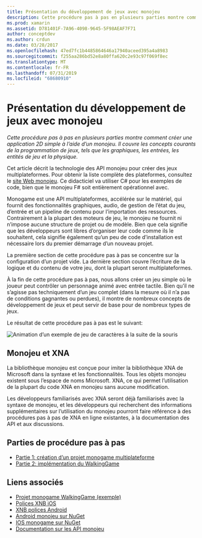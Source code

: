 ```yaml
---
title: Présentation du développement de jeux avec monojeu
description: Cette procédure pas à pas en plusieurs parties montre comment créer une application 2D simple à l’aide d’un monojeu.  Il couvre les concepts courants de la programmation de jeux, tels que les graphiques, les entrées, les entités de jeu et la physique.
ms.prod: xamarin
ms.assetid: D781401F-7A96-4098-9645-5F98AEAF7F71
author: conceptdev
ms.author: crdun
ms.date: 03/28/2017
ms.openlocfilehash: 47ed7fc1b4485864646a17940aceed395a4a8983
ms.sourcegitcommit: f255aa286bd52e8a80ffa620c2e93c97f069f8ec
ms.translationtype: MT
ms.contentlocale: fr-FR
ms.lasthandoff: 07/31/2019
ms.locfileid: "68680910"
---
```

# <a name="introduction-to-game-development-with-monogame"></a>Présentation du développement de jeux avec monojeu

_Cette procédure pas à pas en plusieurs parties montre comment créer une application 2D simple à l’aide d’un monojeu.  Il couvre les concepts courants de la programmation de jeux, tels que les graphiques, les entrées, les entités de jeu et la physique._

Cet article décrit la technologie des API monojeu pour créer des jeux multiplateformes. Pour obtenir la liste complète des plateformes, consultez le [site Web monojeu](http://www.monogame.net/). Ce didacticiel va utiliser C# pour les exemples de code, bien que le monojeu F# soit entièrement opérationnel avec.

Monogame est une API multiplateformes, accélérée sur le matériel, qui fournit des fonctionnalités graphiques, audio, de gestion de l’état du jeu, d’entrée et un pipeline de contenu pour l’importation des ressources. Contrairement à la plupart des moteurs de jeu, le monojeu ne fournit ni n’impose aucune structure de projet ou de modèle.  Bien que cela signifie que les développeurs sont libres d’organiser leur code comme ils le souhaitent, cela signifie également qu’un peu de code d’installation est nécessaire lors du premier démarrage d’un nouveau projet.

La première section de cette procédure pas à pas se concentre sur la configuration d’un projet vide. La dernière section couvre l’écriture de la logique et du contenu de votre jeu, dont la plupart seront multiplateformes.

À la fin de cette procédure pas à pas, nous allons créer un jeu simple où le joueur peut contrôler un personnage animé avec entrée tactile.  Bien qu’il ne s’agisse pas techniquement d’un jeu complet (dans la mesure où il n’a pas de conditions gagnantes ou perdues), il montre de nombreux concepts de développement de jeux et peut servir de base pour de nombreux types de jeux. 

Le résultat de cette procédure pas à pas est le suivant:

![Animation d’un exemple de jeu de caractères à la suite de la souris](images/image1.gif)

## <a name="monogame-and-xna"></a>Monojeu et XNA

La bibliothèque monojeu est conçue pour imiter la bibliothèque XNA de Microsoft dans la syntaxe et les fonctionnalités.  Tous les objets monojeu existent sous l’espace de noms Microsoft. XNA, ce qui permet l’utilisation de la plupart du code XNA en monojeu sans aucune modification. 

Les développeurs familiarisés avec XNA seront déjà familiarisés avec la syntaxe de monojeu, et les développeurs qui recherchent des informations supplémentaires sur l’utilisation du monojeu pourront faire référence à des procédures pas à pas de XNA en ligne existantes, à la documentation des API et aux discussions.


## <a name="walkthrough-parts"></a>Parties de procédure pas à pas

- [Partie 1: création d’un projet monogame multiplateforme](~/graphics-games/monogame/introduction/part1.md)
- [Partie 2: implémentation du WalkingGame](~/graphics-games/monogame/introduction/part2.md)

## <a name="related-links"></a>Liens associés

- [Projet monogame WalkingGame (exemple)](https://docs.microsoft.com/samples/xamarin/mobile-samples/walkinggamemg/)
- [Polices XNB iOS](https://github.com/mono/CocosSharp/tree/master/Samples/GameStarterKit/GameStarterKit/Content/fonts)
- [XNB polices Android](https://github.com/mono/CocosSharp/tree/master/Samples/GameStarterKit/GameStarterKit/Assets/Content/fonts)
- [Android monojeu sur NuGet](https://www.nuget.org/packages/MonoGame.Framework.Android/)
- [IOS monogame sur NuGet](https://www.nuget.org/packages/MonoGame.Framework.iOS/)
- [Documentation sur les API monojeu](http://www.monogame.net/documentation/?page=main)
